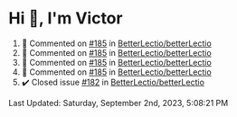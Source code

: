 <h1>Hi 👋, I'm Victor </h1>

<!--RECENT_ACTIVITY:start-->
1. 💬 Commented on [#185](https://github.com/BetterLectio/betterLectio/pull/185#issuecomment-1703882572) in [BetterLectio/betterLectio](https://github.com/BetterLectio/betterLectio)<br>
2. 💬 Commented on [#185](https://github.com/BetterLectio/betterLectio/pull/185#issuecomment-1703880919) in [BetterLectio/betterLectio](https://github.com/BetterLectio/betterLectio)<br>
3. 💬 Commented on [#185](https://github.com/BetterLectio/betterLectio/pull/185#issuecomment-1703874739) in [BetterLectio/betterLectio](https://github.com/BetterLectio/betterLectio)<br>
4. 💬 Commented on [#185](https://github.com/BetterLectio/betterLectio/pull/185#issuecomment-1703873114) in [BetterLectio/betterLectio](https://github.com/BetterLectio/betterLectio)<br>
5. ✔️ Closed issue [#182](https://github.com/BetterLectio/betterLectio/issues/182) in [BetterLectio/betterLectio](https://github.com/BetterLectio/betterLectio)<br>
<!--RECENT_ACTIVITY:end-->

<!--RECENT_ACTIVITY:last_update-->
Last Updated: Saturday, September 2nd, 2023, 5:08:21 PM
<!--RECENT_ACTIVITY:last_update_end-->
